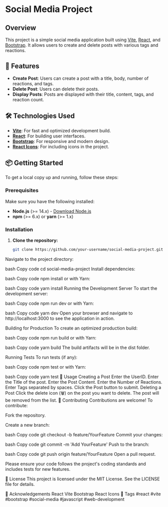 # Social Media Project

## Overview

This project is a simple social media application built using [Vite](https://vitejs.dev/), [React](https://reactjs.org/), and [Bootstrap](https://getbootstrap.com/). It allows users to create and delete posts with various tags and reactions.

## 🚀 Features

- **Create Post**: Users can create a post with a title, body, number of reactions, and tags.
- **Delete Post**: Users can delete their posts.
- **Display Posts**: Posts are displayed with their title, content, tags, and reaction count.

## 🛠 Technologies Used

- **[Vite](https://vitejs.dev/)**: For fast and optimized development build.
- **[React](https://reactjs.org/)**: For building user interfaces.
- **[Bootstrap](https://getbootstrap.com/)**: For responsive and modern design.
- **[React Icons](https://react-icons.github.io/react-icons/)**: For including icons in the project.

## 📦 Getting Started

To get a local copy up and running, follow these steps:

### Prerequisites

Make sure you have the following installed:

- **Node.js** (>= 14.x) - [Download Node.js](https://nodejs.org/)
- **npm** (>= 6.x) or **yarn** (>= 1.x)

### Installation

1. **Clone the repository:**

   ```bash
   git clone https://github.com/your-username/social-media-project.git
Navigate to the project directory:

bash
Copy code
cd social-media-project
Install dependencies:

bash
Copy code
npm install
or with Yarn:

bash
Copy code
yarn install
Running the Development Server
To start the development server:

bash
Copy code
npm run dev
or with Yarn:

bash
Copy code
yarn dev
Open your browser and navigate to http://localhost:3000 to see the application in action.

Building for Production
To create an optimized production build:

bash
Copy code
npm run build
or with Yarn:

bash
Copy code
yarn build
The build artifacts will be in the dist folder.

Running Tests
To run tests (if any):

bash
Copy code
npm test
or with Yarn:

bash
Copy code
yarn test
📖 Usage
Creating a Post
Enter the UserID.
Enter the Title of the post.
Enter the Post Content.
Enter the Number of Reactions.
Enter Tags separated by spaces.
Click the Post button to submit.
Deleting a Post
Click the delete icon (🗑️) on the post you want to delete.
The post will be removed from the list.
🤝 Contributing
Contributions are welcome! To contribute:

Fork the repository.

Create a new branch:

bash
Copy code
git checkout -b feature/YourFeature
Commit your changes:

bash
Copy code
git commit -m 'Add YourFeature'
Push to the branch:

bash
Copy code
git push origin feature/YourFeature
Open a pull request.

Please ensure your code follows the project's coding standards and includes tests for new features.

📝 License
This project is licensed under the MIT License. See the LICENSE file for details.

🙏 Acknowledgements
React
Vite
Bootstrap
React Icons
📌 Tags
#react #vite #bootstrap #social-media #javascript #web-development
